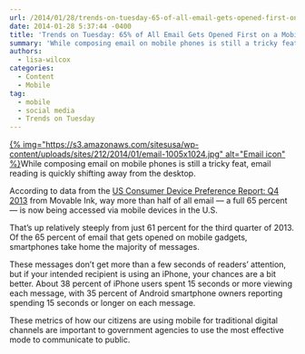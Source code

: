 ```yaml
---
url: /2014/01/28/trends-on-tuesday-65-of-all-email-gets-opened-first-on-a-mobile-device/
date: 2014-01-28 5:37:44 -0400
title: 'Trends on Tuesday: 65% of All Email Gets Opened First on a Mobile Device'
summary: 'While composing email on mobile phones is still a tricky feat, email reading is quickly shifting away from the desktop. According to data from the&nbsp;US Consumer Device Preference Report: Q4 2013&nbsp;from Movable Ink, way more than half of all email &mdash; a full 65 percent &mdash; is now being accessed via'
authors:
  - lisa-wilcox
categories:
  - Content
  - Mobile
tag:
  - mobile
  - social media
  - Trends on Tuesday
---
```


[{% img="https://s3.amazonaws.com/sitesusa/wp-content/uploads/sites/212/2014/01/email-1005x1024.jpg" alt="Email icon" %}](https://s3.amazonaws.com/sitesusa/wp-content/uploads/sites/212/2014/01/email-1005x1024.jpg)While composing email on mobile phones is still a tricky feat, email reading is quickly shifting away from the desktop.

According to data from the [US Consumer Device Preference Report: Q4 2013](https://movableink.com/downloads/us_consumer_device_preference_report_Q42013) from Movable Ink, way more than half of all email — a full 65 percent — is now being accessed via mobile devices in the U.S.

That’s up relatively steeply from just 61 percent for the third quarter of 2013. Of the 65 percent of email that gets opened on mobile gadgets, smartphones take home the majority of messages.

These messages don’t get more than a few seconds of readers’ attention, but if your intended recipient is using an iPhone, your chances are a bit better. About 38 percent of iPhone users spent 15 seconds or more viewing each message, with 35 percent of Android smartphone owners reporting spending 15 seconds or longer on each message.

These metrics of how our citizens are using mobile for traditional digital channels are important to government agencies to use the most effective mode to communicate to public.